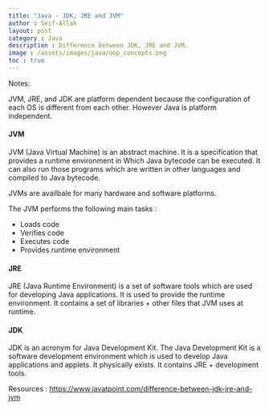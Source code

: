```yaml
---
title: "Java - JDK, JRE and JVM"
author : Seif-Allah
layout: post
category : Java
description : Difference between JDK, JRE and JVM.
image : /assets/images/java/oop_concepts.png
toc : true 
---
```


Notes: 

JVM, JRE, and JDK are platform dependent because the configuration of each OS is different from each other. However Java is platform independent.

#### JVM
JVM (Java Virtual Machine) is an abstract machine.
It is a specification that provides a runtime environment in Which Java bytecode can be executed.
It can also run those programs which are written in other languages and compiled to Java bytecode.

JVMs are availbale for many hardware and software platforms. 

The JVM performs the following main tasks : 

- Loads code
- Verifies code
- Executes code
- Provides runtime environment

#### JRE 
JRE (Java Runtime Environment) is a set of software tools which are used for developing Java applications. It is used to provide the runtime environment. It contains a set of libraries + other files that JVM uses at runtime.


#### JDK

JDK is an acronym for Java Development Kit. The Java Development Kit is a software development environment which is used to develop Java applications and applets.
It physically exists. It contains JRE + development tools.

Resources : https://www.javatpoint.com/difference-between-jdk-jre-and-jvm

